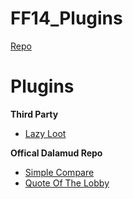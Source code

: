 
# FF14_Plugins

[Repo](https://raw.githubusercontent.com/53m1k0l0n/FF14_Plugins/main/repo.json)

# Plugins
**Third Party**
* [Lazy Loot](https://github.com/53m1k0l0n/FFXIV-LazyLoot)

**Offical Dalamud Repo**
* [Simple Compare](https://github.com/53m1k0l0n/ffxiv-simplecompare)
* [Quote Of The Lobby](https://github.com/53m1k0l0n/QuoteOfTheLobby)
